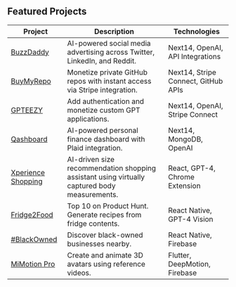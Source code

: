 ## Featured Projects

| Project | Description | Technologies |
| --- | --- | --- |
| [BuzzDaddy](https://buzzdaddy.ai) | AI-powered social media advertising across Twitter, LinkedIn, and Reddit. | Next14, OpenAI, API Integrations |
| [BuyMyRepo](https://buymyrepo.com) | Monetize private GitHub repos with instant access via Stripe integration. | Next14, Stripe Connect, GitHub APIs |
| [GPTEEZY](https://gpteezy.com) | Add authentication and monetize custom GPT applications. | Next14, OpenAI, Stripe Connect |
| [Qashboard](https://qashboard.com) | AI-powered personal finance dashboard with Plaid integration. | Next14, MongoDB, OpenAI |
| [Xperience Shopping](https://xperienceshopping.io) | AI-driven size recommendation shopping assistant using virtually captured body measurements. | React, GPT-4, Chrome Extension|
| [Fridge2Food](https://www.producthunt.com/posts/fridge2food-transform-food-into-meals) | Top 10 on Product Hunt. Generate recipes from fridge contents. | React Native, GPT-4 Vision |
| [#BlackOwned](https://apps.apple.com/us/app/blackowned/id1518900615) | Discover black-owned businesses nearby. | React Native, Firebase |
| [MiMotion Pro](http://mimotionpro.com) | Create and animate 3D avatars using reference videos. | Flutter, DeepMotion, Firebase |
